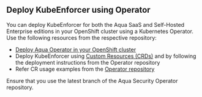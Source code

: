 ## Deploy KubeEnforcer using Operator

You can deploy KubeEnforcer for both the Aqua SaaS and Self-Hosted Enterprise editions in your OpenShift cluster using a Kubernetes Operator. Use the following resources from the respective repository:

* [Deploy Aqua Operator in your OpenShift cluster](https://github.com/aquasecurity/aqua-operator/blob/6.2.0/docs/DeployOpenShiftOperator.md#deploying-the-aqua-operator)
* Deploy KubeEnforcer using [Custom Resources (CRDs)](https://github.com/aquasecurity/aqua-operator/tree/6.2.0/deploy/crds) and by following the deployment instructions from the Operator repository
* Refer CR usage examples from the [Operator repository](https://github.com/aquasecurity/aqua-operator/blob/6.2.0/docs/DeployOpenShiftOperator.md#cr-examples)

Ensure that you use the latest branch of the Aqua Security Operator repository.